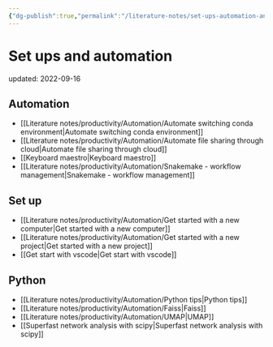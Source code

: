 ```yaml
---
{"dg-publish":true,"permalink":"/literature-notes/set-ups-automation-and-coding/set-ups-and-automation/","dgHomeLink":true,"dgPassFrontmatter":false}
---
```



# Set ups and automation
updated: 2022-09-16


## Automation 
- [[Literature notes/productivity/Automation/Automate switching conda environment|Automate switching conda environment]]
- [[Literature notes/productivity/Automation/Automate file sharing through cloud|Automate file sharing through cloud]]
- [[Keyboard maestro|Keyboard maestro]]
- [[Literature notes/productivity/Automation/Snakemake - workflow management|Snakemake - workflow management]]


## Set up
- [[Literature notes/productivity/Automation/Get started with a new computer|Get started with a new computer]]
- [[Literature notes/productivity/Automation/Get started with a new project|Get started with a new project]]
- [[Get start with vscode|Get start with vscode]]

## Python  
- [[Literature notes/productivity/Automation/Python tips|Python tips]]
- [[Literature notes/productivity/Automation/Faiss|Faiss]]
- [[Literature notes/productivity/Automation/UMAP|UMAP]]
- [[Superfast network analysis with scipy|Superfast network analysis with scipy]]




